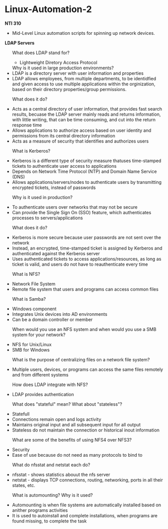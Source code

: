 # Linux-Automation-2
<b>NTI 310</b>
<ul>
<li>Mid-Level Linux automation scripts for spinning up network devices.</li>
</ul>
<b>LDAP Servers</b>
<ul>
What does LDAP stand for?
<ul>
<li>Lightweight Diretory Access Protocol</li>
</ul>
Why is it used in large production environments?
<li>LDAP is a directory server with user information and properties</li>
<li>LDAP allows employees, from multiple departments, to be identidfied and given access to use multiple applications within the orginization, based on their directory properties/group permissions.</li>

What does it do?
<li>Acts as a central directory of user information, that provides fast search results, becuase the LDAP server mainly reads and returns information, with little writing, that can be time consuming, and cut into the return response time</li>
<li>Allows applications to authorize access based on user identity and permissions from its central directory information</li>
<li>Acts as a measure of security that identifies and authorizes users</li>

What is Kerberos?
<li>Kerberos is a different type of security measure thatuses time-stamped tickets to authenticate user access to applications</li>
<li>Depends on Network Time Protocol (NTP) and Domain Name Service (DNS)</li>
<li>Allows applications/servers/nodes to authenticate users by transmitting encrypted tickets, instead of passwords</li>

Why is it used in production?
<li>To authenticate users over networks that may not be secure</li>
<li>Can provide the Single Sign On (SSO) feature, which authenticates processes to servers/applications</li>

What does it do?
<li>Kerberos is more secure because user passwords are not sent over the network</li>
<li>Instead, an encrypted, time-stamped ticket is assigned by Kerberos and authenticated against the Kerberos server</li>
<li>Uses authenticated tickets to access applications/resources, as long as ticket is valid, and users do not have to reauthenticate every time</li>

What is NFS?
<li>Network File System</li>
<li>Remote file system that users and programs can access common files</li>

What is Samba?
<li>Windows component</li>
<li>Integrates Unix devices into AD environments</li>
<li>Can be a domain controller or member</li>

When would you use an NFS system and when would you use a SMB system for your network?
<li>NFS for Unix/Linux</li>
<li>SMB for Windows</li>

What is the purpose of centralizing files on a network file system?
<li>Multiple users, devices, or programs can access the same files remotely and from different systems</li>

How does LDAP integrate with NFS?
<li>LDAP provides authentication</li>

What does "stateful" mean?  What about "stateless"?
<li>Statefull</li>
  <li>Connections remain open and logs activity</li>
  <li>Maintains original input and all subsequent input for all output</li>
  <li>Stateless do not maintain the connection or historical inout information</li>

What are some of the benefits of using NFS4 over NFS3?
<li>Security</li>
<li>Ease of use because do not need as many protocols to bind to</li>

What do nfsstat and netstat each do?
<li>nfsstat - shows statistics abouut the nfs server</li>
<li>netstat - displays TCP connections, routing, networking, ports in all their states, etc.</li>

What is automounting?  Why is it used?
<li>Automounting is when file systems are automatically installed based on anither programs activities</li>
<li>It is used to autoinstall and complete installations, when programs are found missing, to complete the task</li>
</ul>
